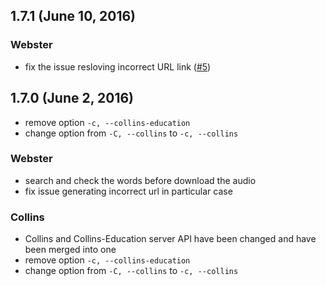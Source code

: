 ## 1.7.1 (June 10, 2016)

### Webster
- fix the issue resloving incorrect URL link ([#5](https://github.com/zlargon/voc/issues/5))

## 1.7.0 (June 2, 2016)

- remove option `-c, --collins-education`
- change option from `-C, --collins` to `-c, --collins`

### Webster
- search and check the words before download the audio
- fix issue generating incorrect url in particular case

### Collins
- Collins and Collins-Education server API have been changed and have been merged into one
- remove option `-c, --collins-education`
- change option from `-C, --collins` to `-c, --collins`
